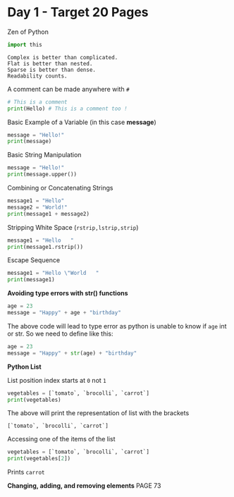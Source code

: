 # Day 1 - Target 20 Pages


Zen of Python


```py
import this
```
```
Complex is better than complicated.
Flat is better than nested.
Sparse is better than dense.
Readability counts.
```

A comment can be made anywhere with `#`
```py
# This is a comment
print(Hello) # This is a comment too !
```

Basic Example of a Variable (in this case **message**)

```py
message = "Hello!"
print(message)
```

Basic String Manipulation

```py
message = "Hello!"
print(message.upper())
```

Combining or Concatenating Strings

```py
message1 = "Hello"
message2 = "World!"
print(message1 + message2)
```

Stripping White Space (`rstrip,lstrip,strip`)

```py
message1 = "Hello   "
print(message1.rstrip())
```

Escape Sequence

```py
message1 = "Hello \"World   "
print(message1)
```

**Avoiding type errors with str() functions**

```py
age = 23
message = "Happy" + age + "birthday"
```

The above code will lead to type error as python is unable to know if  `age` int or str. So we need to define like this:

```py
age = 23
message = "Happy" + str(age) + "birthday"
```

**Python List**

List position index starts at `0` not `1`

```py
vegetables = [`tomato`, `brocolli`, `carrot`]
print(vegetables)
```

The above will print the representation of list with the brackets

```
[`tomato`, `brocolli`, `carrot`]
```

Accessing one of the items of the list

```py
vegetables = [`tomato`, `brocolli`, `carrot`]
print(vegetables[2])
```

Prints `carrot`

**Changing, adding, and removing elements** PAGE 73
